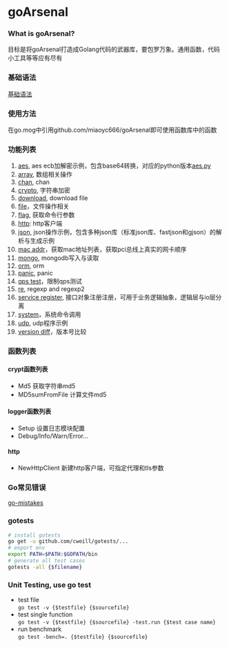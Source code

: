 # goArsenal

### What is goArsenal?
目标是将goArsenal打造成Golang代码的武器库，要包罗万象。通用函数，代码小工具等等应有尽有

### 基础语法
[基础语法](https://github.com/miaoyc666/rd-manual/tree/main/Golang)

### 使用方法
在go.mog中引用github.com/miaoyc666/goArsenal即可使用函数库中的函数

### 功能列表
1. [aes](crypto/aes/ecb.go), aes ecb加解密示例，包含base64转换，对应的python版本[aes.py](https://github.com/miaoyc666/pyArsenal/blob/master/aes.py)
2. [array](array/array.go), 数组相关操作
3. [chan](chan/chan.go), chan
4. [crypto](crypto/md5.go), 字符串加密
5. [download](download/download.go), download file
6. [file](file/file.go)，文件操作相关
7. [flag](flag/flag.go), 获取命令行参数
8. [http](http/http.go): http客户端
9. [json](json), json操作示例，包含多种json库（标准json库、fastjson和gjson）的解析与生成示例
10. [mac addr](network/network.go)，获取mac地址列表，获取pci总线上真实的网卡顺序
11. [mongo](mongo/main.go), mongodb写入与读取
12. [orm](orm/README.md), orm
13. [panic](panic/main.go), panic 
14. [qps test](qps/qps.go)，限制qps测试
15. [re](re/re.go), regexp and regexp2
16. [service register](serviceRegister/serviceRegister.go), 接口对象注册注册，可用于业务逻辑抽象，逻辑层与io层分离
17. [system](system/system.go)，系统命令调用
18. [udp](udp/udpClient.go), udp程序示例
19. [version diff](versionDiff/versionDiff.go)，版本号比较

### 函数列表
#### crypt函数列表
- Md5 获取字符串md5
- MD5sumFromFile 计算文件md5

#### logger函数列表
- Setup 设置日志模块配置
- Debug/Info/Warn/Error...

#### http
- NewHttpClient 新建http客户端，可指定代理和tls参数

### Go常见错误
[go-mistakes](https://github.com/miaoyc666/go-mistakes)

### gotests
```bash
# install gotests
go get -u github.com/cweill/gotests/...
# export env
export PATH=$PATH:$GOPATH/bin
# generate all test cases
gotests -all {$filename}
```

### Unit Testing, use go test
- test file  
`go test -v {$testfile} {$sourcefile}`
- test single function  
`go test -v {$testfile} {$sourcefile} -test.run {$test case name}`
- run benchmark  
`go test -bench=. {$testfile} {$sourcefile}`
